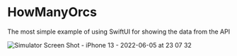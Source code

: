 # HowManyOrcs
The most simple example of using SwiftUI for showing the data from the API

![Simulator Screen Shot - iPhone 13 - 2022-06-05 at 23 07 32](https://user-images.githubusercontent.com/38054172/172068590-25987beb-c10b-46c5-a5bf-29402d348fce.png)

